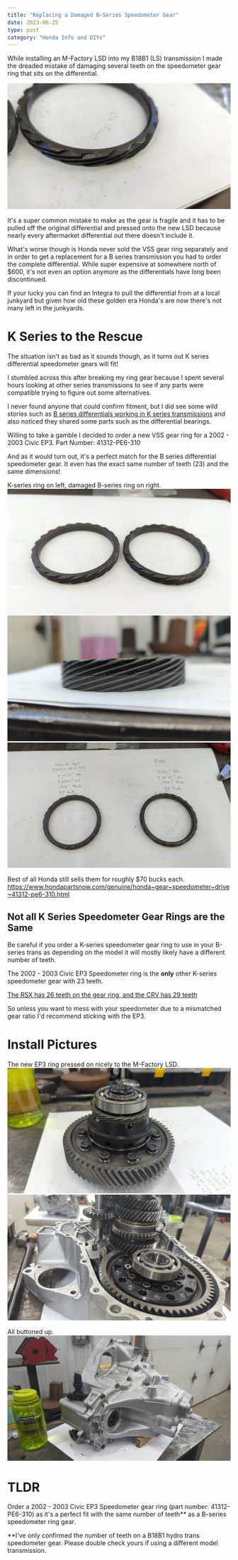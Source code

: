 ```yaml
---
title: "Replacing a Damaged B-Series Speedometer Gear"
date: 2023-06-25
type: post
category: "Honda Info and DIYs"
---
```


While installing an M-Factory LSD into my B18B1 (LS) transmission I made the dreaded mistake of damaging several teeth on the speedometer gear ring that sits on the differential.

![](images/1.jpg)

It's a super common mistake to make as the gear is fragile and it has to be pulled off the original differential and pressed onto the new LSD because nearly every aftermarket differential out there doesn't include it.

What's worse though is Honda never sold the VSS gear ring separately and in order to get a replacement for a B series transmission you had to order the complete differential. While super expensive at somewhere north of $600, it's not even an option anymore as the differentials have long been discontinued.

If your lucky you can find an Integra to pull the differential from at a local junkyard but given how old these golden era Honda's are now there's not many left in the junkyards.

# K Series to the Rescue

The situation isn't as bad as it sounds though, as it turns out K series differential speedometer gears will fit!

I stumbled across this after breaking my ring gear because I spent several hours looking at other series transmissions to see if any parts were compatible trying to figure out some alternatives.

I never found anyone that could confirm fitment, but I did see some wild stories such as [B series differentials working in K series transmissions](https://www.k20a.org/threads/b-series-lsd-into-k-tranny.74320/) and also noticed they shared some parts such as the differential bearings.

Willing to take a gamble I decided to order a new VSS gear ring for a 2002 - 2003 Civic EP3. Part Number: 41312-PE6-310

And as it would turn out, it's a perfect match for the B series differential speedometer gear. It even has the exact same number of teeth (23) and the same dimensions!

K-series ring on left, damaged B-series ring on right.
![](images/2.jpg)
![](images/3.jpg)
![](images/4.jpg)

Best of all Honda still sells them for roughly $70 bucks each.
https://www.hondapartsnow.com/genuine/honda~gear~speedometer~drive~41312-pe6-310.html

## Not all K Series Speedometer Gear Rings are the Same

Be careful if you order a K-series speedometer gear ring to use in your B-series trans as depending on the model it will mostly likely have a different number of teeth.

The 2002 - 2003 Civic EP3 Speedometer ring is the **only** other K-series speedometer gear with 23 teeth.

[The RSX has 26 teeth on the gear ring, and the CRV has 29 teeth](https://www.k20a.org/threads/vss-for-jdm-type-r-speed-gear-on-differential.54342/#post-3279538)

So unless you want to mess with your speedometer due to a mismatched gear ratio I'd recommend sticking with the EP3.

# Install Pictures

The new EP3 ring pressed on nicely to the M-Factory LSD.
![](images/5.jpg)
![](images/6.jpg)

All buttoned up.
![](images/7.jpg)

# TLDR

Order a 2002 - 2003 Civic EP3 Speedometer gear ring (part number: 41312-PE6-310) as it's a perfect fit with the same number of teeth\*\* as a B-series speedometer ring gear.

\*\*I've only confirmed the number of teeth on a B18B1 hydro trans speedometer gear. Please double check yours if using a different model transmission.
